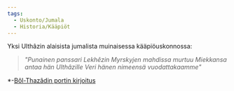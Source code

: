 ```yaml
---
tags:
  - Uskonto/Jumala
  - Historia/Kääpiöt
---
```

Yksi Ulthâzin alaisista jumalista muinaisessa kääpiöuskonnossa:

>*"Punainen panssari Lekhêzin 
>Myrskyjen mahdissa murtuu 
>Miekkansa antaa hän Ulthâzille
>Veri hänen nimeensä vuodattakaamme"*
>
  *-[Bôl-Thazâdin portin kirjoitus](Bôl-Thazâdin%20portin%20kirjoitus.md)
